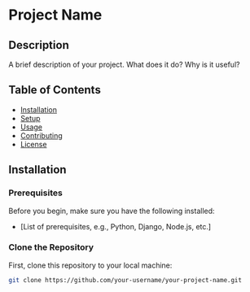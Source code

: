 # Project Name

## Description
A brief description of your project. What does it do? Why is it useful?

## Table of Contents
- [Installation](#installation)
- [Setup](#setup)
- [Usage](#usage)
- [Contributing](#contributing)
- [License](#license)

## Installation

### Prerequisites
Before you begin, make sure you have the following installed:
- [List of prerequisites, e.g., Python, Django, Node.js, etc.]

### Clone the Repository
First, clone this repository to your local machine:

```bash
git clone https://github.com/your-username/your-project-name.git
